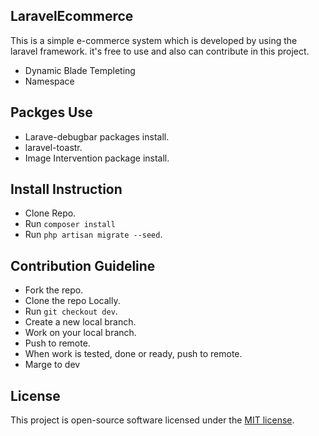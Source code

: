 ## LaravelEcommerce

This is a simple e-commerce system which is developed by using the laravel framework. it's free to use and also can contribute in this project.

- Dynamic Blade Templeting
- Namespace

## Packges Use

- Larave-debugbar packages install.
- laravel-toastr.
- Image Intervention package install.

## Install Instruction

- Clone Repo.
- Run `composer install`
- Run `php artisan migrate --seed`.

## Contribution Guideline

- Fork the repo.
- Clone the repo Locally.
- Run `git checkout dev`.
- Create a new local branch.
- Work on your local branch.
- Push to remote.
- When work is tested, done or ready, push to remote.
- Marge to dev

## License

This project is open-source software licensed under the [MIT license](https://opensource.org/licenses/MIT).